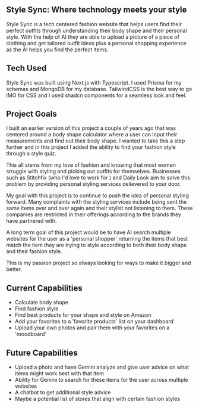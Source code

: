 ## Style Sync: Where technology meets your style

Style Sync is a tech centered fashion website that helps users find their perfect outfits through understanding their body shape and their personal style. With the help of AI they are able to upload a picture of a piece of clothing and get tailored outfit ideas plus a personal shopping experience as the AI helps you find the perfect items.

## Tech Used

Style Sync was built using Next.js with Typescript. I used Prisma for my schemas and MongoDB for my database. TailwindCSS is the best way to go IMO for CSS and I used shadcn components for a seamless look and feel.

## Project Goals

I built an earlier version of this project a couple of years ago that was centered around a body shape calculator where a user can input their measurements and find out their body shape. I wanted to take this a step further and in this project I added the ability to find your fashion style through a style quiz.

This all stems from my love of fashion and knowing that most women struggle with styling and picking out outfits for themselves. Businesses such as Stitchfix (who I'd love to work for ) and Daily Look aim to solve this problem by providing personal styling services delievered to your door.

My goal with this project is to continue to push the idea of personal styling forward. Many complaints with the styling services include being sent the same items over and over again and their stylist not listening to them. These companies are restricted in their offerings according to the brands they have partnered with.

A long term goal of this project would be to have AI search multiple websites for the user as a 'personal shopper' returning the items that best match the item they are trying to style according to both their body shape and their fashion style.

This is my passion project so always looking for ways to make it bigger and better.

## Current Capabilities

- Calculate body shape
- Find fashion style
- Find best products for your shape and style on Amazon
- Add your favorites to a 'favorite products' list on your dashboard
- Upload your own photos and pair them with your favorites on a 'moodboard'

## Future Capabilities

- Upload a photo and have Gemini analyze and give user advice on what items might work best with that item
- Ability for Gemini to search for these items for the user across multiple websites
- A chatbot to get additional style advice
- Maybe a potential list of stores that align with certain fashion styles
